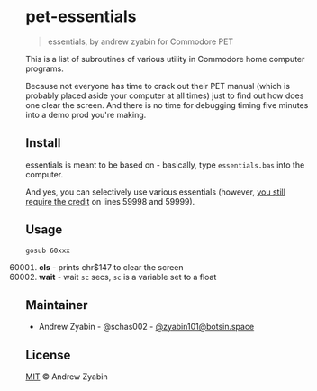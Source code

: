 # pet-essentials

> essentials, by andrew zyabin for Commodore PET

This is a list of subroutines of various utility in Commodore home computer programs.

Because not everyone has time to crack out their PET manual (which is probably placed aside your computer at all times) just to find out how does one clear the screen. And there is no time for debugging timing five minutes into a demo prod you're making.

## Install

essentials is meant to be based on - basically, type `essentials.bas` into the computer.

And yes, you can selectively use various essentials (however, [you still require the credit](#license) on lines 59998 and 59999).

## Usage

```
gosub 60xxx
```

60001. **cls** - prints chr$147 to clear the screen
60002. **wait** - wait `sc` secs, `sc` is a variable set to a float

## Maintainer

- Andrew Zyabin - @schas002 - [@zyabin101@botsin.space](https://botsin.space/@zyabin101 "why, there was no mastodon for the 64")

## License

[MIT](LICENSE) &copy; Andrew Zyabin
